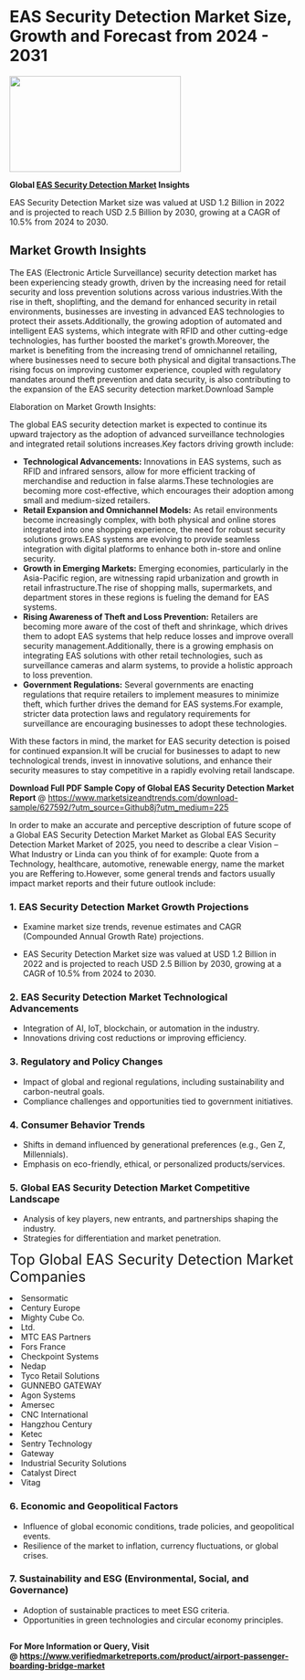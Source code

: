 <H1>EAS Security Detection Market Size, Growth and Forecast from 2024 - 2031</H1><img class="aligncenter size-medium wp-image-584254" src="https://thirdeyenews.in/wp-content/uploads/2024/09/Global-Market-Research-300x168.jpeg" alt="" width="300" height="168" /><p><strong>Global&nbsp;<a href="https://www.marketsizeandtrends.com/download-sample/627592/?utm_source=Github8j?utm_medium=225">EAS Security Detection Market</a> Insights</strong></p><p>EAS Security Detection Market size was valued at USD 1.2 Billion in 2022 and is projected to reach USD 2.5 Billion by 2030, growing at a CAGR of 10.5% from 2024 to 2030.</p><p><h2>Market Growth Insights</h2> <p>The EAS (Electronic Article Surveillance) security detection market has been experiencing steady growth, driven by the increasing need for retail security and loss prevention solutions across various industries.With the rise in theft, shoplifting, and the demand for enhanced security in retail environments, businesses are investing in advanced EAS technologies to protect their assets.Additionally, the growing adoption of automated and intelligent EAS systems, which integrate with RFID and other cutting-edge technologies, has further boosted the market's growth.Moreover, the market is benefiting from the increasing trend of omnichannel retailing, where businesses need to secure both physical and digital transactions.The rising focus on improving customer experience, coupled with regulatory mandates around theft prevention and data security, is also contributing to the expansion of the EAS security detection market.Download Sample </p> <p>Elaboration on Market Growth Insights:</p> <p>The global EAS security detection market is expected to continue its upward trajectory as the adoption of advanced surveillance technologies and integrated retail solutions increases.Key factors driving growth include:</p> <ul> <li><strong>Technological Advancements:</strong> Innovations in EAS systems, such as RFID and infrared sensors, allow for more efficient tracking of merchandise and reduction in false alarms.These technologies are becoming more cost-effective, which encourages their adoption among small and medium-sized retailers.</li> <li><strong>Retail Expansion and Omnichannel Models:</strong> As retail environments become increasingly complex, with both physical and online stores integrated into one shopping experience, the need for robust security solutions grows.EAS systems are evolving to provide seamless integration with digital platforms to enhance both in-store and online security.</li> <li><strong>Growth in Emerging Markets:</strong> Emerging economies, particularly in the Asia-Pacific region, are witnessing rapid urbanization and growth in retail infrastructure.The rise of shopping malls, supermarkets, and department stores in these regions is fueling the demand for EAS systems.</li> <li><strong>Rising Awareness of Theft and Loss Prevention:</strong> Retailers are becoming more aware of the cost of theft and shrinkage, which drives them to adopt EAS systems that help reduce losses and improve overall security management.Additionally, there is a growing emphasis on integrating EAS solutions with other retail technologies, such as surveillance cameras and alarm systems, to provide a holistic approach to loss prevention.</li> <li><strong>Government Regulations:</strong> Several governments are enacting regulations that require retailers to implement measures to minimize theft, which further drives the demand for EAS systems.For example, stricter data protection laws and regulatory requirements for surveillance are encouraging businesses to adopt these technologies.</li> </ul> <p>With these factors in mind, the market for EAS security detection is poised for continued expansion.It will be crucial for businesses to adapt to new technological trends, invest in innovative solutions, and enhance their security measures to stay competitive in a rapidly evolving retail landscape.</p> <p></p><p><span class=""><strong>Download Full PDF Sample Copy of Global EAS Security Detection Market Report</strong> @ <a href="https://www.marketsizeandtrends.com/download-sample/627592/?utm_source=Github8j?utm_medium=225" target="_blank">https://www.marketsizeandtrends.com/download-sample/627592/?utm_source=Github8j?utm_medium=225</a></span></p><p>In order to make an accurate and perceptive description of future scope of a Global&nbsp;EAS Security Detection Market Market as Global&nbsp;EAS Security Detection Market Market of 2025, you need to describe a clear Vision &ndash; What Industry or Linda can you think of for example: Quote from a Technology, healthcare, automotive, renewable energy, name the market you are Reffering to.However, some general trends and factors usually impact market reports and their future outlook include:</p><h3>1.&nbsp;<strong>EAS Security Detection Market Growth Projections</strong></h3><ul><li>Examine market size trends, revenue estimates and CAGR (Compounded Annual Growth Rate) projections.</li><li><p>EAS Security Detection Market size was valued at USD 1.2 Billion in 2022 and is projected to reach USD 2.5 Billion by 2030, growing at a CAGR of 10.5% from 2024 to 2030.</p></li></ul><h3>2.&nbsp;<strong>EAS Security Detection Market Technological Advancements</strong></h3><ul><li>Integration of AI, IoT, blockchain, or automation in the industry.</li><li>Innovations driving cost reductions or improving efficiency.</li></ul><h3>3.&nbsp;<strong>Regulatory and Policy Changes</strong></h3><ul><li>Impact of global and regional regulations, including sustainability and carbon-neutral goals.</li><li>Compliance challenges and opportunities tied to government initiatives.</li></ul><h3>4.&nbsp;<strong>Consumer Behavior Trends</strong></h3><ul><li>Shifts in demand influenced by generational preferences (e.g., Gen Z, Millennials).</li><li>Emphasis on eco-friendly, ethical, or personalized products/services.</li></ul><h3>5.&nbsp;<strong>Global EAS Security Detection Market Competitive Landscape</strong></h3><ul><li>Analysis of key players, new entrants, and partnerships shaping the industry.</li><li>Strategies for differentiation and market penetration.</li></ul><p data-pm-slice="1 1 []"><span style="color: inherit; font-family: inherit; font-size: 25px;">Top Global EAS Security Detection Market Companies</span></p><div class="" data-test-id=""><p><li>Sensormatic</li><li> Century Europe</li><li> Mighty Cube Co.</li><li>Ltd.</li><li> MTC EAS Partners</li><li> Fors France</li><li> Checkpoint Systems</li><li> Nedap</li><li> Tyco Retail Solutions</li><li> GUNNEBO GATEWAY</li><li> Agon Systems</li><li> Amersec</li><li> CNC International</li><li> Hangzhou Century</li><li> Ketec</li><li> Sentry Technology</li><li> Gateway</li><li> Industrial Security Solutions</li><li> Catalyst Direct</li><li> Vitag</li></p></div><h3>6.&nbsp;<strong>Economic and Geopolitical Factors</strong></h3><ul><li>Influence of global economic conditions, trade policies, and geopolitical events.</li><li>Resilience of the market to inflation, currency fluctuations, or global crises.</li></ul><h3>7.&nbsp;<strong>Sustainability and ESG (Environmental, Social, and Governance)</strong></h3><ul><li>Adoption of sustainable practices to meet ESG criteria.</li><li>Opportunities in green technologies and circular economy principles.</li></ul><h2><strong style="font-size: 14px;">For More Information or Query, Visit @&nbsp;</strong><a style="background-color: #ffffff; font-size: 14px;" href="https://www.marketsizeandtrends.com/report/eas-security-detection-market/" target="_blank">https://www.verifiedmarketreports.com/product/airport-passenger-boarding-bridge-market</a></h2>